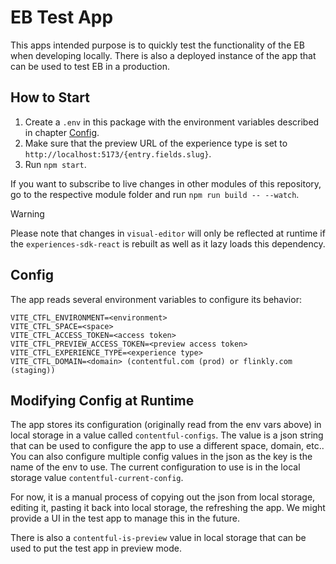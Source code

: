 # EB Test App

This apps intended purpose is to quickly test the functionality of the EB when developing locally. There is also a deployed instance of the app that can be used to test EB in a production.

## How to Start

1. Create a `.env` in this package with the environment variables described in chapter [Config](#config).
2. Make sure that the preview URL of the experience type is set to `http://localhost:5173/{entry.fields.slug}`.
3. Run `npm start`.

If you want to subscribe to live changes in other modules of this repository, go to the respective module folder and run `npm run build -- --watch`.

> [!WARNING]
> Please note that changes in `visual-editor` will only be reflected at runtime if the `experiences-sdk-react` is rebuilt as well as it lazy loads this dependency.

## Config

The app reads several environment variables to configure its behavior:

```
VITE_CTFL_ENVIRONMENT=<environment>
VITE_CTFL_SPACE=<space>
VITE_CTFL_ACCESS_TOKEN=<access token>
VITE_CTFL_PREVIEW_ACCESS_TOKEN=<preview access token>
VITE_CTFL_EXPERIENCE_TYPE=<experience type>
VITE_CTFL_DOMAIN=<domain> (contentful.com (prod) or flinkly.com (staging))
```

## Modifying Config at Runtime

The app stores its configuration (originally read from the env vars above) in local storage in a value called `contentful-configs`. The value is a json string that can be used to configure the app to use a different space, domain, etc.. You can also configure multiple config values in the json as the key is the name of the env to use. The current configuration to use is in the local storage value `contentful-current-config`.

For now, it is a manual process of copying out the json from local storage, editing it, pasting it back into local storage, the refreshing the app. We might provide a UI in the test app to manage this in the future.

There is also a `contentful-is-preview` value in local storage that can be used to put the test app in preview mode.
